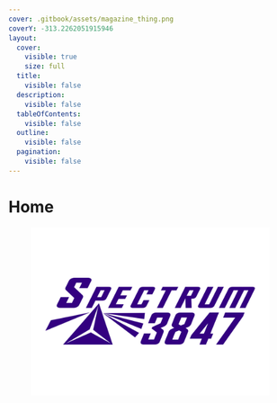 ```yaml
---
cover: .gitbook/assets/magazine_thing.png
coverY: -313.2262051915946
layout:
  cover:
    visible: true
    size: full
  title:
    visible: false
  description:
    visible: false
  tableOfContents:
    visible: false
  outline:
    visible: false
  pagination:
    visible: false
---
```


# Home

<figure><img src=".gitbook/assets/Spectrum 3847 Logo 2022.svg" alt=""><figcaption></figcaption></figure>
